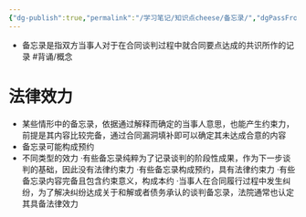 ```yaml
---
{"dg-publish":true,"permalink":"/学习笔记/知识点cheese/备忘录/","dgPassFrontmatter":true}
---
```


- 备忘录是指双方当事人对于在合同谈判过程中就合同要点达成的共识所作的记录 #背诵/概念 
# 法律效力
- 某些情形中的备忘录，依据通过解释而确定的当事人意思，也能产生约束力，前提是其内容比较完备，通过合同漏洞填补即可以确定其未达成合意的内容
- 备忘录可能构成预约
- 不同类型的效力
·有些备忘录纯粹为了记录谈判的阶段性成果，作为下一步谈判的基础，因此没有法律约束力
·有些备忘录构成预约，具有法律约束力
·有些备忘录内容完备且包含约束意义，构成本约 
·当事人在合同履行过程中发生纠纷，为了解决纠纷达成关于和解或者债务承认的谈判备忘录，法院通常也认定其具备法律效力